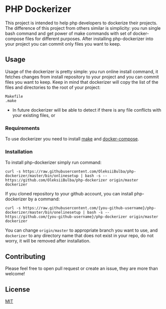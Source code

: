 # PHP Dockerizer

This project is intended to help php developers to dockerize their projects. The difference of this project from 
others similar is simplicity: you run single bash command and get power of make commands with set of docker-compose
files for different purposes. After installing php-dockerizer into your project you can commit only files you want
to keep.

## Usage

Usage of the dockerizer is pretty simple: you run online install command, it fetches changes from install repository to your project and you can commit files you want to keep.
Keep in mind that dockerizer will copy the list of the files and directories to the root of your project:
```text
Makefile
.make
```
* In future dockerizer will be able to detect if there is any file conflicts with your existing files, or 

### Requirements

To use dockerizer you need to install [make](https://www.gnu.org/software/make/) and [docker-compose](https://docs.docker.com/compose/install/).

### Installation

To install php-dockerizer simply run command:
```shell
curl -s https://raw.githubusercontent.com/OleksiiBulba/php-dockerizer/master/bin/onlinesetup | bash -s -- https://github.com/OleksiiBulba/php-dockerizer origin/master dockerizer
```

If you cloned repository to your github account, you can install php-dockerizer by a command:
```shell
curl -s https://raw.githubusercontent.com/{you-github-username}/php-dockerizer/master/bin/onelinesetup | bash -s -- https://github.com/{you-github-username}/php-dockerizer origin/master dockerizer
```

You can change `origin/master` to appropriate branch you want to use, and `dockerizer` to any directory name that does not exist in your repo, do not worry, it will be removed after installation.

## Contributing

Please feel free to open pull request or create an issue, they are more than welcome!

## License

[MIT](https://opensource.org/licenses/MIT)